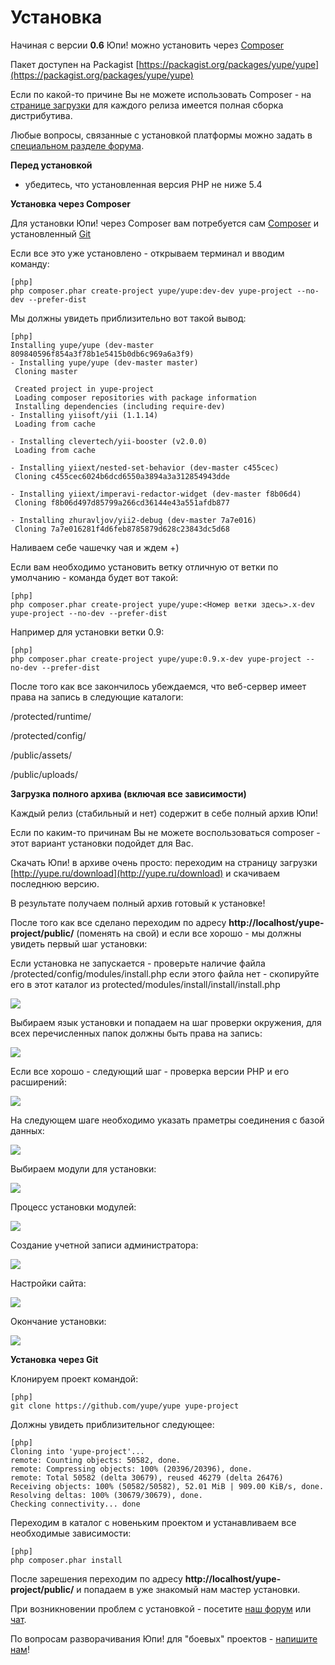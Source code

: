 Установка
=========

Начиная с версии **0.6** Юпи! можно установить через [Composer](http://getcomposer.org/)

Пакет доступен на Packagist [https://packagist.org/packages/yupe/yupe](https://packagist.org/packages/yupe/yupe)

Если по какой-то причине Вы не можете использовать Composer - на [странице загрузки](http://yupe.ru/download) для каждого релиза имеется полная сборка дистрибутива.

Любые вопросы, связанные с установкой платформы можно задать в [специальном разделе форума](http://talk.yupe.ru/viewforum.php?f=10).

**Перед установкой**

* убедитесь, что установленная версия PHP не ниже 5.4

**Установка через Composer**

Для установки Юпи! через Composer вам потребуется сам [Composer](http://getcomposer.org/download/) и установленный [Git](http://git-scm.com/downloads)

Если все это уже установлено - открываем терминал и вводим команду:

~~~
[php]
php composer.phar create-project yupe/yupe:dev-dev yupe-project --no-dev --prefer-dist
~~~

Мы должны увидеть приблизительно вот такой вывод:


~~~
[php]
Installing yupe/yupe (dev-master 809840596f854a3f78b1e5415b0db6c969a6a3f9)
- Installing yupe/yupe (dev-master master)
 Cloning master

 Created project in yupe-project
 Loading composer repositories with package information
 Installing dependencies (including require-dev)
- Installing yiisoft/yii (1.1.14)
 Loading from cache

- Installing clevertech/yii-booster (v2.0.0)
 Loading from cache

- Installing yiiext/nested-set-behavior (dev-master c455cec)
 Cloning c455cec6024b6dcd6550a3894a3a312854943dde

- Installing yiiext/imperavi-redactor-widget (dev-master f8b06d4)
 Cloning f8b06d497d85799a266cd36144e43a551afdb877

- Installing zhuravljov/yii2-debug (dev-master 7a7e016)
 Cloning 7a7e016281f4d6feb8785879d628c23843dc5d68
~~~

Наливаем себе чашечку чая и ждем +)

Если вам необходимо установить ветку отличную от ветки по умолчанию - команда будет вот такой:

~~~
[php]
php composer.phar create-project yupe/yupe:<Номер ветки здесь>.x-dev yupe-project --no-dev --prefer-dist
~~~

Например для установки ветки 0.9:
~~~
[php]
php composer.phar create-project yupe/yupe:0.9.x-dev yupe-project --no-dev --prefer-dist
~~~


После того как все закончилось убеждаемся, что веб-сервер имеет права на запись в следующие каталоги:

/protected/runtime/

/protected/config/

/public/assets/

/public/uploads/
 

**Загрузка полного архива (включая все зависимости)**

Каждый релиз (стабильный и нет) содержит в себе полный архив Юпи!

Если по каким-то причинам Вы не можете воспользоваться composer - этот вариант установки подойдет для Вас.

Скачать Юпи! в архиве очень просто: переходим на страницу загрузки [http://yupe.ru/download](http://yupe.ru/download) и скачиваем последнюю версию.

В результате получаем полный архив готовый к установке!

После того как все сделано переходим по адресу **http://localhost/yupe-project/public/** (поменять на свой) и если все хорошо - мы должны увидеть первый шаг установки:

Если установка не запускается - проверьте наличие файла /protected/config/modules/install.php если этого файла нет - скопируйте его в этот каталог из protected/modules/install/install/install.php

<img src='/yd/install.png'>

Выбираем язык установки и попадаем на шаг проверки окружения, для всех перечисленных папок должны быть права на запись:

<img src='/yd/enviroment.png'>

Если все хорошо - следующий шаг - проверка версии PHP и его расширений:

<img src='/yd/systemcheck.png'>


На следующем шаге необходимо указать праметры соединения с базой данных:

<img src='/yd/dbsettings.png'>

Выбираем модули для установки:

<img src='/yd/modules.png'>


Процесс установки модулей:

<img src='/yd/installprocess.png'>


Создание учетной записи администратора:

<img src='/yd/admincreate.png'>

Настройки сайта:

<img src='/yd/sitesettings.png'>

Окончание установки:

<img src='/yd/finishinstall.png'>


**Установка через Git**

Клонируем проект командой:

~~~
[php]
git clone https://github.com/yupe/yupe yupe-project
~~~

Должны увидеть приблизительног следующее:

~~~
[php]
Cloning into 'yupe-project'...
remote: Counting objects: 50582, done.
remote: Compressing objects: 100% (20396/20396), done.
remote: Total 50582 (delta 30679), reused 46279 (delta 26476)
Receiving objects: 100% (50582/50582), 52.01 MiB | 909.00 KiB/s, done.
Resolving deltas: 100% (30679/30679), done.
Checking connectivity... done
~~~


Переходим в каталог с новеньким проектом и устанавливаем все необходимые зависимости:

~~~
[php]
php composer.phar install
~~~

После зарешения переходим по адресу **http://localhost/yupe-project/public/** и попадаем в уже знакомый нам мастер установки.

При возникновении проблем с установкой - посетите [наш форум](http://yupe.ru/talk) или [чат](https://gitter.im/yupe/yupe).

По вопросам разворачивания Юпи! для "боевых" проектов - [напишите нам](http://amylabs.ru/contact)!
